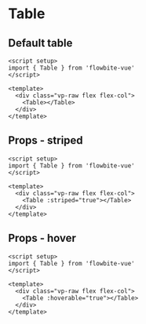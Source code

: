 <script setup>
import TableDefaultExample from './examples/TableDefaultExample.vue';
import TableHoverExample from './examples/TableHoverExample.vue';
import TableStripedExample from './examples/TableStripedExample.vue';
</script>
# Table

## Default table

<TableDefaultExample />

```vue
<script setup>
import { Table } from 'flowbite-vue'
</script>

<template>
  <div class="vp-raw flex flex-col">
    <Table></Table>
  </div>
</template>
```

## Props - striped

<TableStripedExample />

```vue
<script setup>
import { Table } from 'flowbite-vue'
</script>

<template>
  <div class="vp-raw flex flex-col">
    <Table :striped="true"></Table>
  </div>
</template>
```

## Props - hover

<TableHoverExample />

```vue
<script setup>
import { Table } from 'flowbite-vue'
</script>

<template>
  <div class="vp-raw flex flex-col">
    <Table :hoverable="true"></Table>
  </div>
</template>
```
